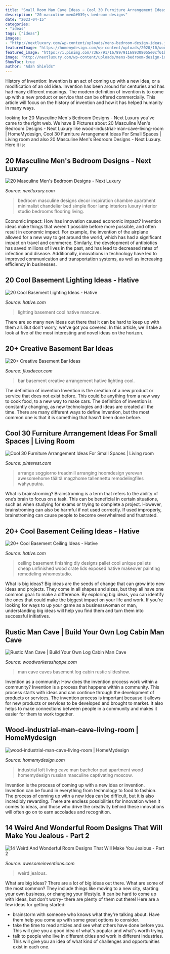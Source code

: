 ```yaml
---
title: "Small Room Man Cave Ideas ~ Cool 30 Furniture Arrangement Ideas For Small Spaces"
description: "20 masculine men&#039;s bedroom designs"
date: "2023-04-15"
categories:
- "ideas"
tags: ["ideas"]
images:
- "http://nextluxury.com/wp-content/uploads/mens-bedroom-design-ideas.jpg"
featuredImage: "https://homemydesign.com/wp-content/uploads/2020/10/wood-industrial-man-cave-living-room.jpg"
featured_image: "https://i.pinimg.com/736x/91/16/89/911689308055e0cf61b30a8ded0f6560.jpg"
image: "http://nextluxury.com/wp-content/uploads/mens-bedroom-design-ideas.jpg"
ShowToc: true
author: "Adah Shields"
---
```



History of Invention:
Invention is an act of coming up with a new idea, or a modification of an old idea. Invention has been around for centuries and has had many different meanings. The modern definition of invention is to come up with a new product or service that can be offered commercially. This article will focus on the history of invention and how it has helped humanity in many ways.

	

		
looking for 20 Masculine Men&#039;s Bedroom Designs - Next Luxury you've came to the right web. We have 8 Pictures about 20 Masculine Men&#039;s Bedroom Designs - Next Luxury like wood-industrial-man-cave-living-room | HomeMydesign, Cool 30 Furniture Arrangement Ideas For Small Spaces | Living room and also 20 Masculine Men&#039;s Bedroom Designs - Next Luxury. Here it is:
		
    
## 20 Masculine Men&#039;s Bedroom Designs - Next Luxury

<img loading=lazy src="http://nextluxury.com/wp-content/uploads/mens-bedroom-design-ideas.jpg" onerror="this.onerror=null;this.src='https://tse3.mm.bing.net/th?id=OIP.FXhiFJUf0s7lC8WSVJrc5gAAAA&amp;pid=15.1';" alt="20 Masculine Men&#039;s Bedroom Designs - Next Luxury">

_Source: nextluxury.com_

>bedroom masculine designs decor inspiration chambre apartment minimalist chandelier bed simple floor lamp interiors luxury interior studio bedrooms flooring living. 

	

Economic impact: How has innovation caused economic impact?
Invention ideas make things that weren't possible before more possible, and often result in economic impact. For example, the invention of the airplane allowed for a new way to get around the world, which has had a significant impact on travel and commerce. Similarly, the development of antibiotics has saved millions of lives in the past, and has lead to decreased rates of infection and disease. Additionally, innovations in technology have led to improved communication and transportation systems, as well as increasing efficiency in businesses.

    
## 20 Cool Basement Lighting Ideas - Hative

<img loading=lazy src="http://hative.com/wp-content/uploads/2014/05/basement-lighting-ideas/17-mancave-lighting.jpg" onerror="this.onerror=null;this.src='https://tse2.mm.bing.net/th?id=OIP.Lv5P2XWwy28z3Ls7FBCDywHaJ4&amp;pid=15.1';" alt="20 Cool Basement Lighting Ideas - Hative">

_Source: hative.com_

>lighting basement cool hative mancave. 

	

There are so many new ideas out there that it can be hard to keep up with them all. But don't worry, we've got you covered. In this article, we'll take a look at five of the most interesting and novel ideas on the horizon.

    
## 20+ Creative Basement Bar Ideas

<img loading=lazy src="http://fluxdecor.com/wp-content/uploads/2014/05/basement-bar-ideas/13-wall-arrangement.jpg" onerror="this.onerror=null;this.src='https://tse2.mm.bing.net/th?id=OIP.cFNCNa6iVc-TO7xSlDm1QQHaJ3&amp;pid=15.1';" alt="20+ Creative Basement Bar Ideas">

_Source: fluxdecor.com_

>bar basement creative arrangement hative lighting cool. 

	

The definition of invention
Invention is the creation of a new product or service that does not exist before. This could be anything from a new way to cook food, to a new way to make cars. The definition of invention is constantly changing, as new technologies and ideas are created all the time. There are many different ways to define Invention, but the most common one is that it is something that hasn't been done before.

    
## Cool 30 Furniture Arrangement Ideas For Small Spaces | Living Room

<img loading=lazy src="https://i.pinimg.com/736x/91/16/89/911689308055e0cf61b30a8ded0f6560.jpg" onerror="this.onerror=null;this.src='https://tse4.mm.bing.net/th?id=OIP.1KEZRnVeqAso4XGfbNxWywHaHa&amp;pid=15.1';" alt="Cool 30 Furniture Arrangement Ideas For Small Spaces | Living room">

_Source: pinterest.com_

>arrange soggiorno treadmill arranging hoomdesign yerevan awesomehome täältä magzhome tallennettu remodelingfiles wahyuputra. 

	

What is brainstroming?
Brainstroming is a term that refers to the ability of one’s brain to focus on a task. This can be beneficial in certain situations, such as when studying for exams or trying to complete a project. However, brainstroming can also be harmful if not used correctly. If used improperly, brainstroming can cause people to become overwhelmed and frustrated.

    
## 20+ Cool Basement Ceiling Ideas - Hative

<img loading=lazy src="https://hative.com/wp-content/uploads/2014/05/basement-ceiling-ideas/8-basement-ceiling-old-pallet-crate-lids.jpg" onerror="this.onerror=null;this.src='https://tse1.mm.bing.net/th?id=OIP._k03zU26J4I17ADyjXtqvwHaJ4&amp;pid=15.1';" alt="20+ Cool Basement Ceiling Ideas - Hative">

_Source: hative.com_

>ceiling basement finishing diy designs pallet cool unique pallets cheap unfinished wood crate lids exposed hative makeover painting remodeling whomestudio. 

	

What is big ideas?
Big ideas are the seeds of change that can grow into new ideas and projects. They come in all shapes and sizes, but they all have one common goal: to make a difference. By exploring big ideas, you can identify the ones that could make the biggest impact on your life and work. If you’re looking for ways to up your game as a businesswoman or man, understanding big ideas will help you find them and turn them into successful initiatives.

    
## Rustic Man Cave | Build Your Own Log Cabin Man Cave

<img loading=lazy src="http://www.woodworkersshoppe.com/wp-content/gallery/man-caves/Man-Cave-3-1.jpg" onerror="this.onerror=null;this.src='https://tse4.mm.bing.net/th?id=OIP.Kjqwt3UPP_XwEIOS5tKt8AHaE_&amp;pid=15.1';" alt="Rustic Man Cave | Build Your Own Log Cabin Man Cave">

_Source: woodworkersshoppe.com_

>man cave caves basement log cabin rustic slideshow. 

	

Invention as a community: How does the invention process work within a community?
Invention is a process that happens within a community. This process starts with ideas and can continue through the development of products or services. The invention process is important because it allows for new products or services to be developed and brought to market. It also helps to make connections between people in a community and makes it easier for them to work together.

    
## Wood-industrial-man-cave-living-room | HomeMydesign

<img loading=lazy src="https://homemydesign.com/wp-content/uploads/2020/10/wood-industrial-man-cave-living-room.jpg" onerror="this.onerror=null;this.src='https://tse2.mm.bing.net/th?id=OIP.q0PXsLoV7JjVKK9gGPTfaAHaLH&amp;pid=15.1';" alt="wood-industrial-man-cave-living-room | HomeMydesign">

_Source: homemydesign.com_

>industrial loft living cave man bachelor pad apartment wood homemydesign russian masculine captivating moscow. 

	

Invention is the process of coming up with a new idea or invention. Invention can be found in everything from technology to food to fashion. The process of coming up with a new idea can be difficult, but it is also incredibly rewarding. There are endless possibilities for innovation when it comes to ideas, and those who drive the creativity behind these innovations will often go on to earn accolades and recognition.

    
## 14 Weird And Wonderful Room Designs That Will Make You Jealous - Part 2

<img loading=lazy src="https://www.awesomeinventions.com/wp-content/uploads/2016/01/Weird-Wonderful-Room-Designs-green.jpg" onerror="this.onerror=null;this.src='https://tse2.mm.bing.net/th?id=OIP.XxJEMh1si1fF6YfTuGOowQHaLP&amp;pid=15.1';" alt="14 Weird And Wonderful Room Designs That Will Make You Jealous - Part 2">

_Source: awesomeinventions.com_

>weird jealous. 

	

What are big ideas?
There are a lot of big ideas out there. What are some of the most common? They include things like moving to a new city, starting your own business, or changing your lifestyle. It can be hard to come up with ideas, but don't worry- there are plenty of them out there! Here are a few ideas for getting started: 
- brainstorm with someone who knows what they're talking about. Have them help you come up with some great options to consider. 
- take the time to read articles and see what others have done before you. This will give you a good idea of what's popular and what's worth trying. 
- talk to people who live in different cities and work in different industries. This will give you an idea of what kind of challenges and opportunities exist in each one.

